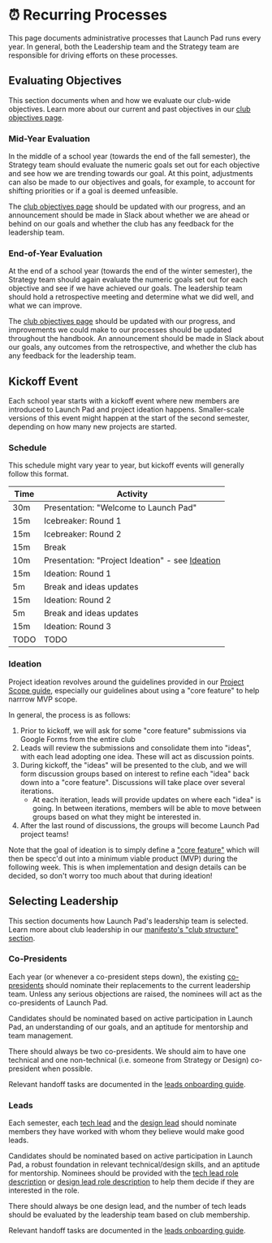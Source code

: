 # ⏰ Recurring Processes

This page documents administrative processes that Launch Pad runs every year. In general, both the Leadership team and the Strategy team are responsible for driving efforts on these processes.

## Evaluating Objectives

This section documents when and how we evaluate our club-wide objectives. Learn more about our current and past objectives in our [club objectives page](/handbook/strategy/objectives.md).

### Mid-Year Evaluation

In the middle of a school year (towards the end of the fall semester), the Strategy team should evaluate the numeric goals set out for each objective and see how we are trending towards our goal. At this point, adjustments can also be made to our objectives and goals, for example, to account for shifting priorities or if a goal is deemed unfeasible.

The [club objectives page](/handbook/strategy/objectives.md) should be updated with our progress, and an announcement should be made in Slack about whether we are ahead or behind on our goals and whether the club has any feedback for the leadership team.

### End-of-Year Evaluation

At the end of a school year (towards the end of the winter semester), the Strategy team should again evaluate the numeric goals set out for each objective and see if we have achieved our goals. The leadership team should hold a retrospective meeting and determine what we did well, and what we can improve.

The [club objectives page](/handbook/strategy/objectives.md) should be updated with our progress, and improvements we could make to our processes should be updated throughout the handbook. An announcement should be made in Slack about our goals, any outcomes from the retrospective, and whether the club has any feedback for the leadership team.

## Kickoff Event

Each school year starts with a kickoff event where new members are introduced to Launch Pad and project ideation happens. Smaller-scale versions of this event might happen at the start of the second semester, depending on how many new projects are started.

### Schedule

This schedule might vary year to year, but kickoff events will generally follow this format.

| Time | Activity
| ---- | --------
| 30m  | Presentation: "Welcome to Launch Pad"
| 15m  | Icebreaker: Round 1
| 15m  | Icebreaker: Round 2
| 15m  | Break
| 10m  | Presentation: "Project Ideation" - see [Ideation](#ideation)
| 15m  | Ideation: Round 1
| 5m   | Break and ideas updates
| 15m  | Ideation: Round 2
| 5m   | Break and ideas updates
| 15m  | Ideation: Round 3
| TODO | TODO

### Ideation

Project ideation revolves around the guidelines provided in our [Project Scope guide](/handbook/project-management/scope.md), especially our guidelines about using a "core feature" to help narrrow MVP scope.

In general, the process is as follows:

1. Prior to kickoff, we will ask for some "core feature" submissions via Google Forms from the entire club
2. Leads will review the submissions and consolidate them into "ideas", with each lead adopting one idea. These will act as discussion points.
3. During kickoff, the "ideas" will be presented to the club, and we will form discussion groups based on interest to refine each "idea" back down into a "core feature". Discussions will take place over several iterations.
   * At each iteration, leads will provide updates on where each "idea" is going. In between iterations, members will be able to move between groups based on what they might be interested in.
4. After the last round of discussions, the groups will become Launch Pad project teams!

Note that the goal of ideation is to simply define a ["core feature"](/handbook/project-management/scope.md#core-feature-and-the-mvp) which will then be specc'd out into a minimum viable product (MVP) during the following week. This is when implementation and design details can be decided, so don't worry too much about that during ideation!

## Selecting Leadership

This section documents how Launch Pad's leadership team is selected. Learn more about club leadership in our [manifesto's "club structure" section](/handbook/manifesto.md#club-structure).

### Co-Presidents

Each year (or whenever a co-president steps down), the existing [co-presidents](/handbook/manifesto.md#co-presidents) should nominate their replacements to the current leadership team. Unless any serious objections are raised, the nominees will act as the co-presidents of Launch Pad.

Candidates should be nominated based on active participation in Launch Pad, an understanding of our goals, and an aptitude for mentorship and team management.

There should always be two co-presidents. We should aim to have one technical and one non-technical (i.e. someone from Strategy or Design) co-president when possible.

Relevant handoff tasks are documented in the [leads onboarding guide](/handbook/onboarding/leads.md).

### Leads

Each semester, each [tech lead](/handbook/manifesto.md#project-teams) and the [design lead](/handbook/manifesto.md#design-team) should nominate members they have worked with whom they believe would make good leads.

Candidates should be nominated based on active participation in Launch Pad, a robust foundation in relevant technical/design skills, and an aptitude for mentorship. Nominees should be provided with the [tech lead role description](/handbook/recruitment/tech-lead.md) or [design lead role description](/handbook/recruitment/design-lead.md) to help them decide if they are interested in the role.

There should always be one design lead, and the number of tech leads should be evaluated by the leadership team based on club membership.

Relevant handoff tasks are documented in the [leads onboarding guide](/handbook/onboarding/leads.md).
